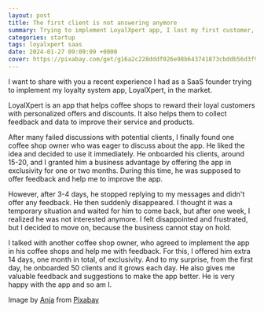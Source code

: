 ```yaml
---
layout: post
title: The first client is not answering anymore
summary: Trying to implement LoyalXpert app, I lost my first customer, he's not answering anymore
categories: startup
tags: loyalxpert saas
date: 2024-01-27 09:09:09 +0000
cover: https://pixabay.com/get/g16a2c228dddf026e98b643741873cbddb56d3f9fac2ecdcf6e85440a6de37b6174c9b68b184b3f11d31b55053ab4b9637a5bbf21bc76b9d38615c8c6845970a49851e4a7af225061f4ef9e02e03e5a47_1280.jpg
---
```


I want to share with you a recent experience I had as a SaaS founder trying to implement my loyalty system app, LoyalXpert, in the market.

LoyalXpert is an app that helps coffee shops to reward their loyal customers with personalized offers and discounts. It also helps them to collect feedback and data to improve their service and products.

After many failed discussions with potential clients, I finally found one coffee shop owner who was eager to discuss about the app. He liked the idea and decided to use it immediately. He onboarded his clients, around 15-20, and I granted him a business advantage by offering the app in exclusivity for one or two months. During this time, he was supposed to offer feedback and help me to improve the app.

However, after 3-4 days, he stopped replying to my messages and didn't offer any feedback. He then suddenly disappeared. I thought it was a temporary situation and waited for him to come back, but after one week, I realized he was not interested anymore. I felt disappointed and frustrated, but I decided to move on, because the business cannot stay on hold.

I talked with another coffee shop owner, who agreed to implement the app in his coffee shops and help me with feedback. For this, I offered him extra 14 days, one month in total, of exclusivity. And to my surprise, from the first day, he onboarded 50 clients and it grows each day. He also gives me valuable feedback and suggestions to make the app better. He is very happy with the app and so am I.

Image by <a href="https://pixabay.com/users/cocoparisienne-127419/?utm_source=link-attribution&utm_medium=referral&utm_campaign=image&utm_content=3478437">Anja</a> from <a href="https://pixabay.com//?utm_source=link-attribution&utm_medium=referral&utm_campaign=image&utm_content=3478437">Pixabay</a>
